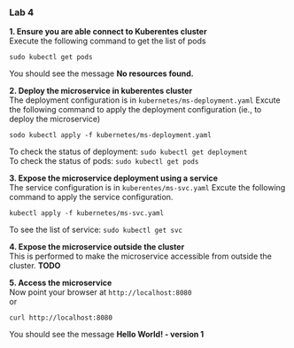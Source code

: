 ### Lab 4

**1. Ensure you are able connect to Kuberentes cluster**  
Execute the following command to get the list of pods
```
sudo kubectl get pods
```
You should see the message **No resources found.**  

**2. Deploy the microservice in kuberentes cluster**  
The deployment configuration is in `kubernetes/ms-deployment.yaml`
Excute the following command to apply the deployment configuration (ie., to deploy the microservice)
```
sodo kubectl apply -f kubernetes/ms-deployment.yaml
```
To check the status of deployment: `sudo kubectl get deployment`  
To check the status of pods: `sudo kubectl get pods`

**3. Expose the microservice deployment using a service**  
The service configuration is in `kuberentes/ms-svc.yaml`
Excute the following command to apply the service configuration.
```
kubectl apply -f kubernetes/ms-svc.yaml
```
To see the list of service: `sudo kubectl get svc`

**4. Expose the microservice outside the cluster**  
This is performed to make the microservice accessible from outside the cluster.
**TODO**  

**5. Access the microservice**  
Now point your browser at `http://localhost:8080`  
or
```
curl http://localhost:8080
```

You should see the message **Hello World! - version 1**
